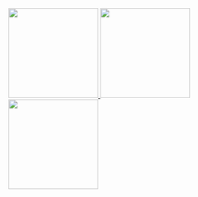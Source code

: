 <a href="https://github.com/PedroHteles">
<img height="180em" src="https://github-readme-stats.vercel.app/api/top-langs/?username=PedroHteles&layout=compact&langs_count=7&theme=dracula"/>
<img height="180em" src="https://github-readme-stats.vercel.app/api?username=PedroHteles&theme=tokyonight&show_icons=true"/>
</div>


<img height="180em" src="https://c.tenor.com/IvBIKwbv6VIAAAAC/orange-juice-meme-orange-juice.gif"/>
